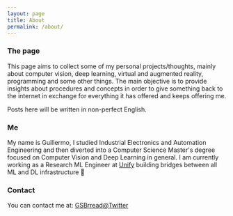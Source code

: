 ```yaml
---
layout: page
title: About
permalink: /about/
---
```


### The page

This page aims to collect some of my personal projects/thoughts, mainly about computer vision, deep learning, virtual and augmented reality, programming and some other things. The main objective is to provide insights about procedures and concepts in order to give something back to the internet in exchange for everything it has offered and keeps offering me. 

Posts here will be written in non-perfect English.

### Me

My name is Guillermo, I studied Industrial Electronics and Automation Engineering and then diverted into a Computer Science Master's degree focused on Computer Vision and Deep Learning in general. I am currently working as a Research ML Engineer at [Unify](https://unify.ai/) building bridges between all ML and DL infrastructure 🚀

### Contact

You can contact me at:
[GSBrread@Twitter](https://twitter.com/GSBrread)

